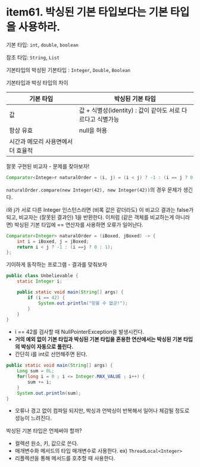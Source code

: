 # item61. 박싱된 기본 타입보다는 기본 타입을 사용하라.

기본 타입: `int`, `double`, `boolean`

참조 타입: `String`, `List`

기본타입의 박싱된 기본타입 : `Integer`, `Double`, `Boolean`


기본타입과 박싱 타입의 차이 

| 기본 타입 | 박싱된 기본 타입|
|---------|-------------|
|값 | 값 + 식별성(identity) : 값이 같아도 서로 다르다고 식별가능|
|항상 유효 | null을 허용 |
|시간과 메모리 사용면에서 더 효율적 | |

잘못 구현된 비교자 - 문제를 찾아보자!
```java
Comparator<Intege>r naturalOrder = (i, j) = (i < j) ? -1 : (i == j ? 0 : 1);
```

`naturalOrder.compare(new Integer(42), new Integer(42))`의 경우 문제가 생긴다. 

i와 j가 서로 다른 Integer 인스턴스라면 (비록 값은 같더라도) 이 비교으 결과는 false가 되고, 비교자는 (잘못된 결과인) 1을 반환한다. 이처럼 (같은 객체를 비교하는게 아니라면) 박싱된 기본 타입에 == 연산자를 사용하면 오류가 일어난다. 

```java
Comparator<Integer> naturalOrder = (iBoxed, jBoxed) -> {
    int i = iBoxed, j = jBoxed; 
    return i < j ? -1 : (i ==j ? 0 : 1);
};
```

기이하게 동작하는 프로그램 - 결과를 맞춰보자 
```java
public class Unbelievable {
    static Integer i;

    public static void main(String[] args) {
        if (i == 42) {
            System.out.println("믿을 수 없군!");
        }
    }
}
```
- i == 42를 검사할 때 NullPointerException을 발생시킨다. 
- **거의 예외 없이 기본 타입과 박싱된 기본 타입을 혼용한 연산에서는 박싱된 기본 타입의 박싱이 자동으로 풀린다.**
- 간단히 i를 int로 선언해주면 된다. 

```java
public static void main(String[] args) {
    Long sum = 0L;
    for(long i = 0 ; i <= Integer.MAX_VALUE ; i++) {
        sum += i; 
    }
    System.out.println(sum);
}
```
- 오류나 경고 없이 컴파일 되지만, 박싱과 언박싱이 반복해서 일어나 체감될 정도로 성능이 느려진다. 

박싱된 기본 타입은 언제써야 할까?
- 컬렉션 원소, 키, 값으로 쓴다. 
- 매개변수화 메서드의 타입 매개변수로 사용한다. ex) `ThreadLocal<Integer>`
- 리플렉션을 통해 메서드를 호추할 때 사용한다.